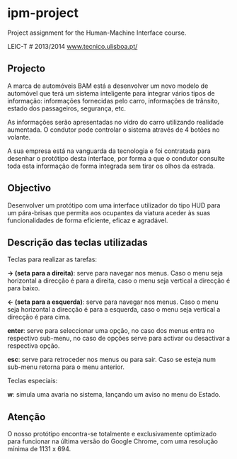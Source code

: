 ipm-project
===========

Project assignment for the Human-Machine Interface course. 

LEIC-T # 2013/2014
www.tecnico.ulisboa.pt/ 

Projecto
-
A marca de automóveis BAM está a desenvolver um novo modelo de automóvel que terá um sistema inteligente para integrar vários tipos de informação: informações fornecidas pelo carro, informações de trânsito, estado dos passageiros, segurança, etc.

As informações serão apresentadas no vidro do carro utilizando realidade aumentada. O condutor pode controlar o sistema através de 4 botões no volante.

A sua empresa está na vanguarda da tecnologia e foi contratada para desenhar o protótipo desta interface, por forma a que o condutor consulte toda esta informação de forma integrada sem tirar os olhos da estrada. 

Objectivo
-
Desenvolver um protótipo com uma interface utilizador do tipo HUD para um pára-brisas que permita aos ocupantes da viatura aceder às suas funcionalidades de forma eficiente, eficaz e agradável.


Descrição das teclas utilizadas
-

Teclas para realizar as tarefas:

**-> (seta para a direita)**: serve para navegar nos menus. Caso o menu seja horizontal a direcção é para a direita, caso o menu seja vertical a direcção é para baixo.

**<- (seta para a esquerda)**: serve para navegar nos menus. Caso o menu seja horizontal a direcção é para a esquerda, caso o menu seja vertical a direcção é para cima.

**enter**: serve para seleccionar uma opção, no caso dos menus entra no respectivo sub-menu, no caso de opções serve para activar ou desactivar a respectiva opção.

**esc**: serve para retroceder nos menus ou para sair. Caso se esteja num sub-menu retorna para o menu anterior.

Teclas especiais:

**w**: simula uma avaria no sistema, lançando um aviso no menu do Estado.

Atenção
-
O nosso protótipo encontra-se totalmente e exclusivamente optimizado para funcionar na última versão do Google Chrome, com uma resolução mínima de 1131 x 694.

